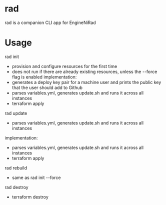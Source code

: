 # rad

rad is a companion CLI app for EngineNiRad

# Usage

rad init
- provision and configure resources for the first time
- does not run if there are already existing resources, unless the --force flag is enabled
implementation:
- generates a deploy key pair for a machine user and prints the public key that the user should add to Github
- parses variables.yml, generates update.sh and runs it across all instances
- terraform apply

rad update
- parses variables.yml, generates update.sh and runs it across all instances

implementation:
- parses variables.yml, generates update.sh and runs it across all instances
- terraform apply

rad rebuild
- same as rad init --force

rad destroy
- terraform destroy
